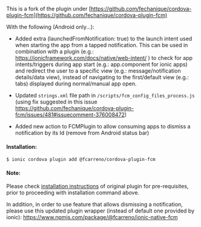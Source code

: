 This is a fork of the plugin under [https://github.com/fechanique/cordova-plugin-fcm](https://github.com/fechanique/cordova-plugin-fcm)

With the following (Android only...):

* Added extra (launchedFromNotification: true) to the launch intent used when starting the app from a tapped notification.
   This can be used in combination with a plugin (e.g.: https://ionicframework.com/docs/native/web-intent/ ) to check for app intents/triggers during app start (e.g.: app.component for ionic apps) and redirect the user to a specific view (e.g.: message/notification details/data view), instead of navigating to the first/default view (e.g.: tabs) displayed during normal/manual app open.
   
   
* Updated `strings.xml` file path in ```/scripts/fcm_config_files_process.js```
(using fix suggested in this issue https://github.com/fechanique/cordova-plugin-fcm/issues/481#issuecomment-376008472)

* Added new action to FCMPlugin to allow consuming apps to dismiss a notification by its Id (remove from Android status bar)


#### Installation:
```
$ ionic cordova plugin add @fcarreno/cordova-plugin-fcm
```

#### Note:
Please check [installation instructions](https://github.com/fechanique/cordova-plugin-fcm#installation) of original plugin for pre-requisites, prior to proceeding with installation command above.

In addition, in order to use feature that allows dismissing a notification, please use this updated plugin wrapper (instead of default one provided by ionic): https://www.npmjs.com/package/@fcarreno/ionic-native-fcm
